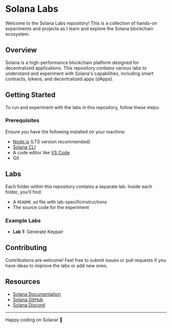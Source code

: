 # Solana Labs

Welcome to the Solana Labs repository! This is a collection of hands-on experiments and projects as I learn and explore the Solana blockchain ecosystem.

## Overview

Solana is a high-performance blockchain platform designed for decentralized applications. This repository contains various labs to understand and experiment with Solana's capabilities, including smart contracts, tokens, and decentralized apps (dApps).

## Getting Started

To run and experiment with the labs in this repository, follow these steps:

### Prerequisites

Ensure you have the following installed on your machine:

- [Node.js](https://nodejs.org/) (LTS version recommended)
- [Solana CLI](https://docs.solana.com/cli/install-solana-cli)
- A code editor like [VS Code](https://code.visualstudio.com/)
- Git

<!-- ### Setup

1. Clone the repository:

   ```bash
   git clone https://github.com/DavitGe/solana.git
   cd solana-labs
   ```

2. Install dependencies:

   ```bash
   npm install
   ```

3. Set up your Solana configuration:

   ```bash
   solana config set --url https://api.devnet.solana.com
   ```

4. Generate a new keypair or use an existing one:
   ```bash
   solana-keygen new --outfile ~/.config/solana/id.json
   ``` -->

## Labs

Each folder within this repository contains a separate lab. Inside each folder, you'll find:

- A `README.md` file with lab-specificinstructions
- The source code for the experiment

### Example Labs

- **Lab 1:** Generate Keypair

## Contributing

Contributions are welcome! Feel free to submit issues or pull requests if you have ideas to improve the labs or add new ones.

## Resources

- [Solana Documentation](https://docs.solana.com/)
- [Solana GitHub](https://github.com/solana-labs/solana)
- [Solana Discord](https://discord.com/invite/solana)

---

Happy coding on Solana! 🚀
